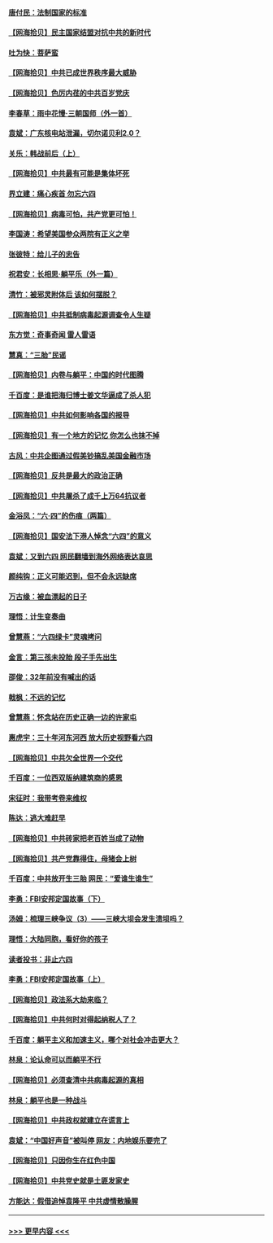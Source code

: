 #### [唐付民：法制国家的标准](../pages/nsc993/n13032944.md?t=06200702) 
#### [【网海拾贝】民主国家结盟对抗中共的新时代](../pages/nsc993/n13031717.md?t=06200702) 
#### [吐为快：菩萨蛮](../pages/nsc993/n13030033.md?t=06200702) 
#### [【网海拾贝】中共已成世界秩序最大威胁](../pages/nsc993/n13028138.md?t=06200702) 
#### [【网海拾贝】色厉内荏的中共百岁党庆](../pages/nsc993/n13025582.md?t=06200702) 
#### [李春草：雨中花慢‧三朝国师（外一首）](../pages/nsc993/n13025567.md?t=06200702) 
#### [袁斌：广东核电站泄漏，切尔诺贝利2.0？](../pages/nsc993/n13025475.md?t=06200702) 
#### [关乐：韩战前后（上）](../pages/nsc993/n13025387.md?t=06200702) 
#### [【网海拾贝】中共最有可能是集体坏死](../pages/nsc993/n13023101.md?t=06200702) 
#### [界立建：痛心疾首 勿忘六四](../pages/nsc993/n13022339.md?t=06200702) 
#### [【网海拾贝】病毒可怕，共产党更可怕！](../pages/nsc993/n13020728.md?t=06200702) 
#### [李国涛：希望美国参众两院有正义之举](../pages/nsc993/n13020674.md?t=06200702) 
#### [张彼特：给儿子的忠告](../pages/nsc993/n13018934.md?t=06200702) 
#### [祝君安：长相思‧躺平乐（外一篇）](../pages/nsc993/n13018923.md?t=06200702) 
#### [清竹：被邪灵附体后 该如何摆脱？](../pages/nsc993/n13018877.md?t=06200702) 
#### [【网海拾贝】中共抵制病毒起源调查令人生疑](../pages/nsc993/n13017785.md?t=06200702) 
#### [东方觉：奇事奇闻 雷人雷语](../pages/nsc993/n13017577.md?t=06200702) 
#### [慧真：“三胎”民谣](../pages/nsc993/n13017394.md?t=06200702) 
#### [【网海拾贝】内卷与躺平：中国的时代图腾](../pages/nsc993/n13016128.md?t=06200702) 
#### [千百度：是谁把海归博士姜文华逼成了杀人犯](../pages/nsc993/n13015218.md?t=06200702) 
#### [【网海拾贝】中共如何影响各国的报导](../pages/nsc993/n13012599.md?t=06200702) 
#### [【网海拾贝】有一个地方的记忆 你怎么也抹不掉](../pages/nsc993/n13009802.md?t=06200702) 
#### [古风：中共企图通过假美钞搞乱美国金融市场](../pages/nsc993/n13009626.md?t=06200702) 
#### [【网海拾贝】反共是最大的政治正确](../pages/nsc993/n13007051.md?t=06200702) 
#### [【网海拾贝】中共屠杀了成千上万64抗议者](../pages/nsc993/n13002713.md?t=06200702) 
#### [金浴凤：“六·四”的伤痕（两篇）](../pages/nsc993/n13001719.md?t=06200702) 
#### [【网海拾贝】国安法下港人悼念“六四”的意义](../pages/nsc993/n13001039.md?t=06200702) 
#### [袁斌：又到六四 网民翻墙到海外网络表达哀思](../pages/nsc993/n13000995.md?t=06200702) 
#### [颜纯钩：正义可能迟到，但不会永远缺席](../pages/nsc993/n13000920.md?t=06200702) 
#### [万古缘：被血漂起的日子](../pages/nsc993/n13000914.md?t=06200702) 
#### [理悟：计生变奏曲](../pages/nsc993/n13000414.md?t=06200702) 
#### [曾慧燕：“六四绿卡”灵魂拷问](../pages/nsc993/n13000277.md?t=06200702) 
#### [金言：第三孩未投胎 段子手先出生](../pages/nsc993/n13000215.md?t=06200702) 
#### [邵俊：32年前没有喊出的话](../pages/nsc993/n13000181.md?t=06200702) 
#### [戟枫：不远的记忆](../pages/nsc993/n13000121.md?t=06200702) 
#### [曾慧燕：怀念站在历史正确一边的许家屯](../pages/nsc993/n13000073.md?t=06200702) 
#### [惠虎宇：三十年河东河西 放大历史视野看六四](../pages/nsc993/n13000018.md?t=06200702) 
#### [【网海拾贝】中共欠全世界一个交代](../pages/nsc993/n12998706.md?t=06200702) 
#### [千百度：一位西双版纳建筑商的感恩](../pages/nsc993/n12998487.md?t=06200702) 
#### [宋征时：我带考卷来维权](../pages/nsc993/n12994088.md?t=06200702) 
#### [陈达：逃大难赶早](../pages/nsc993/n12993569.md?t=06200702) 
#### [【网海拾贝】中共砖家把老百姓当成了动物](../pages/nsc993/n12993483.md?t=06200702) 
#### [【网海拾贝】共产党靠得住，母猪会上树](../pages/nsc993/n12990730.md?t=06200702) 
#### [千百度：中共放开生三胎 网民：“爱谁生谁生”](../pages/nsc993/n12990644.md?t=06200702) 
#### [李勇：FBI安邦定国故事（下）](../pages/nsc993/n12987854.md?t=06200702) 
#### [汤姆：梳理三峡争议（3）——三峡大坝会发生溃坝吗？](../pages/nsc993/n12989806.md?t=06200702) 
#### [理悟：大陆同胞，看好你的孩子](../pages/nsc993/n12989778.md?t=06200702) 
#### [读者投书：非止六四](../pages/nsc993/n12989673.md?t=06200702) 
#### [李勇：FBI安邦定国故事（上）](../pages/nsc993/n12987749.md?t=06200702) 
#### [【网海拾贝】政法系大劫来临？](../pages/nsc993/n12987596.md?t=06200702) 
#### [【网海拾贝】中共何时对得起纳税人了？](../pages/nsc993/n12985578.md?t=06200702) 
#### [千百度：躺平主义和加速主义，哪个对社会冲击更大？](../pages/nsc993/n12985512.md?t=06200702) 
#### [林泉：论认命可以而躺平不行](../pages/nsc993/n12985505.md?t=06200702) 
#### [【网海拾贝】必须查清中共病毒起源的真相](../pages/nsc993/n12984276.md?t=06200702) 
#### [林泉：躺平也是一种战斗](../pages/nsc993/n12984194.md?t=06200702) 
#### [【网海拾贝】中共政权就建立在谎言上](../pages/nsc993/n12981880.md?t=06200702) 
#### [袁斌：“中国好声音”被叫停 网友：内地娱乐要完了](../pages/nsc993/n12981826.md?t=06200702) 
#### [【网海拾贝】只因你生在红色中国](../pages/nsc993/n12979096.md?t=06200702) 
#### [【网海拾贝】中共党史就是土匪发家史](../pages/nsc993/n12976478.md?t=06200702) 
#### [方能达：假借追悼袁隆平 中共虚情散臊腥](../pages/nsc993/n12976396.md?t=06200702) 

----
#### [ >>> 更早内容 <<< ](../indexes/nsc993-earlier.md)
